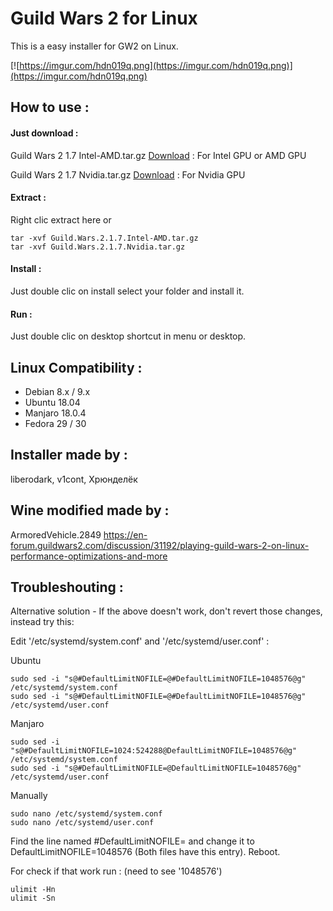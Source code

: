 # Guild Wars 2 for Linux

This is a easy installer for GW2 on Linux.

[![https://imgur.com/hdn019q.png](https://imgur.com/hdn019q.png)](https://imgur.com/hdn019q.png)


## How to use :

#### Just download :

Guild Wars 2 1.7 Intel-AMD.tar.gz [Download](https://github.com/liberodark/GW2-Wine/releases/download/1.7/Guild.Wars.2.1.7.Intel-AMD.tar.gz) : For Intel GPU or AMD GPU

Guild Wars 2 1.7 Nvidia.tar.gz [Download](https://github.com/liberodark/GW2-Wine/releases/download/1.7/Guild.Wars.2.1.7.Nvidia.tar.gz) : For Nvidia GPU

#### Extract :

Right clic extract here or

```
tar -xvf Guild.Wars.2.1.7.Intel-AMD.tar.gz
tar -xvf Guild.Wars.2.1.7.Nvidia.tar.gz
```

#### Install :

Just double clic on install select your folder and install it.

#### Run :

Just double clic on desktop shortcut in menu or desktop.

## Linux Compatibility :

- Debian 8.x / 9.x
- Ubuntu 18.04
- Manjaro 18.0.4
- Fedora 29 / 30

## Installer made by :

liberodark, v1cont, Хрюнделёк

## Wine modified made by :

ArmoredVehicle.2849
https://en-forum.guildwars2.com/discussion/31192/playing-guild-wars-2-on-linux-performance-optimizations-and-more

## Troubleshouting :

Alternative solution - If the above doesn't work, don't revert those changes, instead try this:

Edit '/etc/systemd/system.conf' and '/etc/systemd/user.conf' :

Ubuntu
```
sudo sed -i "s@#DefaultLimitNOFILE=@#DefaultLimitNOFILE=1048576@g" /etc/systemd/system.conf
sudo sed -i "s@#DefaultLimitNOFILE=@#DefaultLimitNOFILE=1048576@g" /etc/systemd/user.conf
```

Manjaro
```
sudo sed -i "s@#DefaultLimitNOFILE=1024:524288@DefaultLimitNOFILE=1048576@g" /etc/systemd/system.conf
sudo sed -i "s@#DefaultLimitNOFILE=@DefaultLimitNOFILE=1048576@g" /etc/systemd/user.conf
```

Manually
```
sudo nano /etc/systemd/system.conf
sudo nano /etc/systemd/user.conf
```

Find the line named #DefaultLimitNOFILE= and change it to DefaultLimitNOFILE=1048576 (Both files have this entry).
Reboot.

For check if that work run : (need to see '1048576')

```
ulimit -Hn 
ulimit -Sn
```
